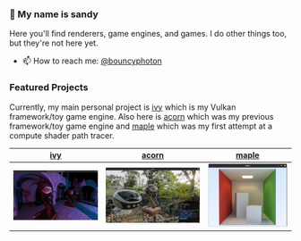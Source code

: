 ### 👋 My name is sandy

Here you'll find renderers, game engines, and games. I do other things too, but they're not here yet.

- 📫 How to reach me: [@bouncyphoton](https://twitter.com/bouncyphoton)

### Featured Projects

Currently, my main personal project is [ivy](https://github.com/bouncyphoton/ivy) which is my Vulkan framework/toy game engine. Also here is [acorn](https://github.com/bouncyphoton/acorn) which was my previous framework/toy game engine and [maple](https://github.com/bouncyphoton/maple) which was my first attempt at a compute shader path tracer.

| [ivy](https://github.com/bouncyphoton/ivy) | [acorn](https://github.com/bouncyphoton/acorn) | [maple](https://github.com/bouncyphoton/maple) |
| --- | ----- | ----- |
|[![latest ivy screenshot](https://github.com/bouncyphoton/ivy/blob/stable/img/latest.png)](https://github.com/bouncyphoton/ivy) | [![latest acorn screenshot](https://github.com/bouncyphoton/acorn/blob/master/img/latest.png)](https://github.com/bouncyphoton/acorn) | [![latest maple screenshot](https://github.com/bouncyphoton/maple/blob/master/img/latest.png)](https://github.com/bouncyphoton/maple) |
